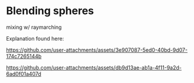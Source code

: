 # Blending spheres
 mixing w/ raymarching

Explanation found here: 


https://github.com/user-attachments/assets/3e907087-5ed0-40bd-9d07-174c7265144b


https://github.com/user-attachments/assets/db9d13ae-ab1a-4f11-9a2d-6ad0f01a407d



